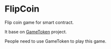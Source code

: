 # FlipCoin

Flip coin game for smart contract.

It base on [GameToken](https://github.com/sc0Vu/GameToken) project.

People need to use GameToken to play this game.
